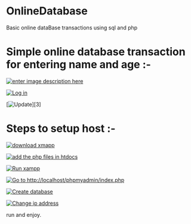 # OnlineDatabase
Basic online dataBase transactions using sql and php

# Simple online database transaction for entering name and age :-

[![enter image description here][1]][1]


[![Log in][2]][2]


[![Update[![\]\[3\]][3]][3]][4]


# Steps to setup host :-

[![download xmapp][5]][5]


[![add the php files in htdocs][6]][6]


[![Run xampp][7]][7]


[![Go to http://localhost/phpmyadmin/index.php][8]][8]


[![Create database][9]][9]


[![Change ip address][10]][10]


  [1]: https://i.stack.imgur.com/PAFRj.png
  [2]: https://i.stack.imgur.com/I7atU.png
  [3]: https://i.stack.imgur.com/rwDMz.png
  [4]: https://i.stack.imgur.com/cG54X.png
  [5]: https://i.stack.imgur.com/Iip2C.png
  [6]: https://i.stack.imgur.com/mVEk3.png
  [7]: https://i.stack.imgur.com/S5MH4.png
  [8]: https://i.stack.imgur.com/QVEYm.png
  [9]: https://i.stack.imgur.com/AcTMD.png
  [10]: https://i.stack.imgur.com/znPzF.png
  
  run and enjoy.
